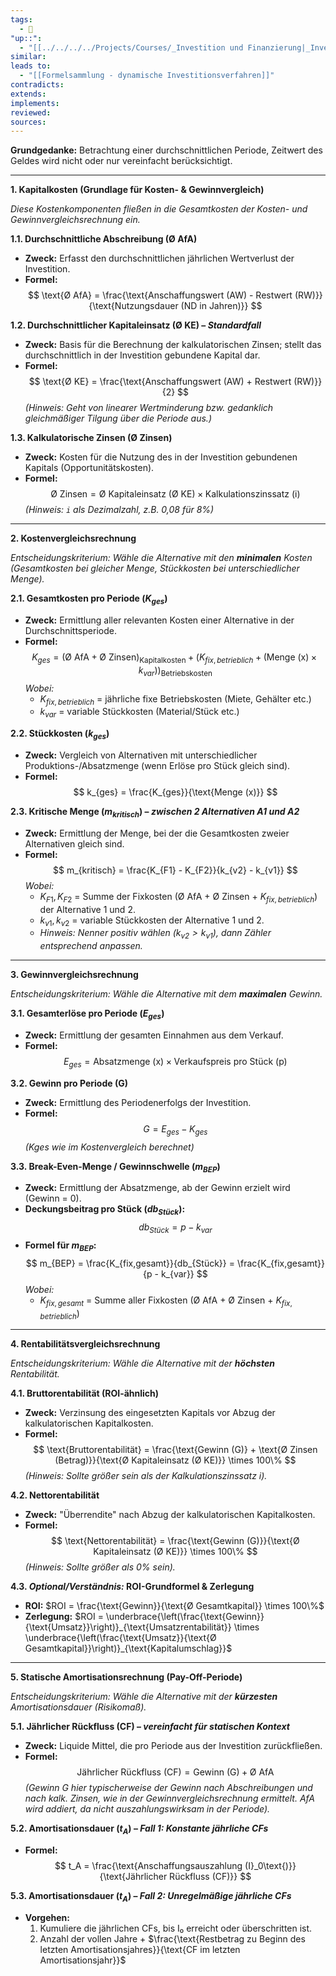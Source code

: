 ```yaml
---
tags:
  - 🌱
"up::":
  - "[[../../../../Projects/Courses/_Investition und Finanzierung|_Investition und Finanzierung]]"
similar:
leads to:
  - "[[Formelsammlung - dynamische Investitionsverfahren]]"
contradicts:
extends:
implements:
reviewed:
sources:
---
```

**Grundgedanke:** Betrachtung einer durchschnittlichen Periode, Zeitwert des Geldes wird nicht oder nur vereinfacht berücksichtigt.

---

**1. Kapitalkosten (Grundlage für Kosten- & Gewinnvergleich)**

*Diese Kostenkomponenten fließen in die Gesamtkosten der Kosten- und Gewinnvergleichsrechnung ein.*

**1.1. Durchschnittliche Abschreibung (Ø AfA)**
*   **Zweck:** Erfasst den durchschnittlichen jährlichen Wertverlust der Investition.
*   **Formel:**
    $$ \text{Ø AfA} = \frac{\text{Anschaffungswert (AW) - Restwert (RW)}}{\text{Nutzungsdauer (ND in Jahren)}} $$

**1.2. Durchschnittlicher Kapitaleinsatz (Ø KE) – *Standardfall***
*   **Zweck:** Basis für die Berechnung der kalkulatorischen Zinsen; stellt das durchschnittlich in der Investition gebundene Kapital dar.
*   **Formel:**
    $$ \text{Ø KE} = \frac{\text{Anschaffungswert (AW) + Restwert (RW)}}{2} $$
    *(Hinweis: Geht von linearer Wertminderung bzw. gedanklich gleichmäßiger Tilgung über die Periode aus.)*

**1.3. Kalkulatorische Zinsen (Ø Zinsen)**
*   **Zweck:** Kosten für die Nutzung des in der Investition gebundenen Kapitals (Opportunitätskosten).
*   **Formel:**
    $$ \text{Ø Zinsen} = \text{Ø Kapitaleinsatz (Ø KE)} \times \text{Kalkulationszinssatz (i)} $$
    *(Hinweis: `i` als Dezimalzahl, z.B. 0,08 für 8%)*

---

**2. Kostenvergleichsrechnung**

*Entscheidungskriterium: Wähle die Alternative mit den **minimalen** Kosten (Gesamtkosten bei gleicher Menge, Stückkosten bei unterschiedlicher Menge).*

**2.1. Gesamtkosten pro Periode ($K_{ges}$)**
*   **Zweck:** Ermittlung aller relevanten Kosten einer Alternative in der Durchschnittsperiode.
*   **Formel:**
    $$ K_{ges} = (\text{Ø AfA} + \text{Ø Zinsen})_{\text{Kapitalkosten}} + (K_{fix, betrieblich} + (\text{Menge (x)} \times k_{var}))_{\text{Betriebskosten}} $$
    *Wobei:*
    *   $K_{fix, betrieblich}$ = jährliche fixe Betriebskosten (Miete, Gehälter etc.)
    *   $k_{var}$ = variable Stückkosten (Material/Stück etc.)

**2.2. Stückkosten ($k_{ges}$)**
*   **Zweck:** Vergleich von Alternativen mit unterschiedlicher Produktions-/Absatzmenge (wenn Erlöse pro Stück gleich sind).
*   **Formel:**
    $$ k_{ges} = \frac{K_{ges}}{\text{Menge (x)}} $$

**2.3. Kritische Menge ($m_{kritisch}$) – *zwischen 2 Alternativen A1 und A2***
*   **Zweck:** Ermittlung der Menge, bei der die Gesamtkosten zweier Alternativen gleich sind.
*   **Formel:**
    $$ m_{kritisch} = \frac{K_{F1} - K_{F2}}{k_{v2} - k_{v1}} $$
    *Wobei:*
    *   $K_{F1}, K_{F2}$ = Summe der Fixkosten (Ø AfA + Ø Zinsen + $K_{fix, betrieblich}$) der Alternative 1 und 2.
    *   $k_{v1}, k_{v2}$ = variable Stückkosten der Alternative 1 und 2.
    *   *Hinweis: Nenner positiv wählen ($k_{v2} > k_{v1}$), dann Zähler entsprechend anpassen.*

---

**3. Gewinnvergleichsrechnung**

*Entscheidungskriterium: Wähle die Alternative mit dem **maximalen** Gewinn.*

**3.1. Gesamterlöse pro Periode ($E_{ges}$)**
*   **Zweck:** Ermittlung der gesamten Einnahmen aus dem Verkauf.
*   **Formel:**
    $$ E_{ges} = \text{Absatzmenge (x)} \times \text{Verkaufspreis pro Stück (p)} $$

**3.2. Gewinn pro Periode (G)**
*   **Zweck:** Ermittlung des Periodenerfolgs der Investition.
*   **Formel:**
    $$ G = E_{ges} - K_{ges} $$
    *(Kges wie im Kostenvergleich berechnet)*

**3.3. Break-Even-Menge / Gewinnschwelle ($m_{BEP}$)**
*   **Zweck:** Ermittlung der Absatzmenge, ab der Gewinn erzielt wird (Gewinn = 0).
*   **Deckungsbeitrag pro Stück ($db_{Stück}$):**
    $$ db_{Stück} = p - k_{var} $$
*   **Formel für $m_{BEP}$:**
    $$ m_{BEP} = \frac{K_{fix,gesamt}}{db_{Stück}} = \frac{K_{fix,gesamt}}{p - k_{var}} $$
    *Wobei:*
    *   $K_{fix,gesamt}$ = Summe aller Fixkosten (Ø AfA + Ø Zinsen + $K_{fix, betrieblich}$)

---

**4. Rentabilitätsvergleichsrechnung**

*Entscheidungskriterium: Wähle die Alternative mit der **höchsten** Rentabilität.*

**4.1. Bruttorentabilität (ROI-ähnlich)**
*   **Zweck:** Verzinsung des eingesetzten Kapitals vor Abzug der kalkulatorischen Kapitalkosten.
*   **Formel:**
    $$ \text{Bruttorentabilität} = \frac{\text{Gewinn (G)} + \text{Ø Zinsen (Betrag)}}{\text{Ø Kapitaleinsatz (Ø KE)}} \times 100\% $$
    *(Hinweis: Sollte größer sein als der Kalkulationszinssatz i).*

**4.2. Nettorentabilität**
*   **Zweck:** "Überrendite" nach Abzug der kalkulatorischen Kapitalkosten.
*   **Formel:**
    $$ \text{Nettorentabilität} = \frac{\text{Gewinn (G)}}{\text{Ø Kapitaleinsatz (Ø KE)}} \times 100\% $$
    *(Hinweis: Sollte größer als 0% sein).*

**4.3. *Optional/Verständnis:* ROI-Grundformel & Zerlegung**
*   **ROI:** $ROI = \frac{\text{Gewinn}}{\text{Ø Gesamtkapital}} \times 100\%$
*   **Zerlegung:** $ROI = \underbrace{\left(\frac{\text{Gewinn}}{\text{Umsatz}}\right)}_{\text{Umsatzrentabilität}} \times \underbrace{\left(\frac{\text{Umsatz}}{\text{Ø Gesamtkapital}}\right)}_{\text{Kapitalumschlag}}$

---

**5. Statische Amortisationsrechnung (Pay-Off-Periode)**

*Entscheidungskriterium: Wähle die Alternative mit der **kürzesten** Amortisationsdauer (Risikomaß).*

**5.1. Jährlicher Rückfluss (CF) – *vereinfacht für statischen Kontext***
*   **Zweck:** Liquide Mittel, die pro Periode aus der Investition zurückfließen.
*   **Formel:**
    $$ \text{Jährlicher Rückfluss (CF)} = \text{Gewinn (G)} + \text{Ø AfA} $$
    *(Gewinn G hier typischerweise der Gewinn nach Abschreibungen und nach kalk. Zinsen, wie in der Gewinnvergleichsrechnung ermittelt. AfA wird addiert, da nicht auszahlungswirksam in der Periode).*

**5.2. Amortisationsdauer ($t_A$) – *Fall 1: Konstante jährliche CFs***
*   **Formel:**
    $$ t_A = \frac{\text{Anschaffungsauszahlung (I}_0\text{)}}{\text{Jährlicher Rückfluss (CF)}} $$

**5.3. Amortisationsdauer ($t_A$) – *Fall 2: Unregelmäßige jährliche CFs***
*   **Vorgehen:**
    1.  Kumuliere die jährlichen CFs, bis I₀ erreicht oder überschritten ist.
    2.  Anzahl der vollen Jahre + $\frac{\text{Restbetrag zu Beginn des letzten Amortisationsjahres}}{\text{CF im letzten Amortisationsjahr}}$
